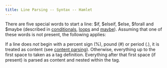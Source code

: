 ```yaml
---
title: Line Parsing -- Syntax -- Hamlet
---
```

There are five special words to start a line: &#36;if, &#36;elseif, &#36;else, &#36;forall and &#36;maybe (described in <a href="$root/hamlet/conditionals.html">conditionals</a>, <a href="$root/hamlet/loops.html">loops</a> and [maybe](maybe.html)). Assuming that one of these words is not present, the following applies:

If a line does *not* begin with a percent sign (%), pound (#) or period (.), it is treated as content (see <a href="$root/hamlet/contentparsing.html">content parsing</a>). Otherwise, everything up to the first space to taken as a tag definition. Everything after that first space (if present) is parsed as content and nested within the tag.
